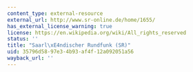 ```yaml
---
content_type: external-resource
external_url: http://www.sr-online.de/home/1655/
has_external_license_warning: true
license: https://en.wikipedia.org/wiki/All_rights_reserved
status: ''
title: "Saarl\xE4ndischer Rundfunk (SR)"
uid: 35796d58-97e3-4b93-af4f-12a092051a56
wayback_url: ''
---
```

